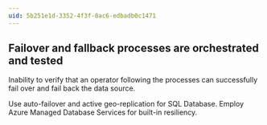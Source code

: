 ```yaml
---
uid: 5b251e1d-3352-4f3f-8ac6-edbadb0c1471
---
```

## Failover and fallback processes are orchestrated and tested

<div class="alert is-warning"><p>Inability to verify that an operator following the processes can successfully fail over and fail back the data source.</p></div>

Use auto-failover and active geo-replication for SQL Database. Employ Azure Managed Database Services for built-in resiliency.